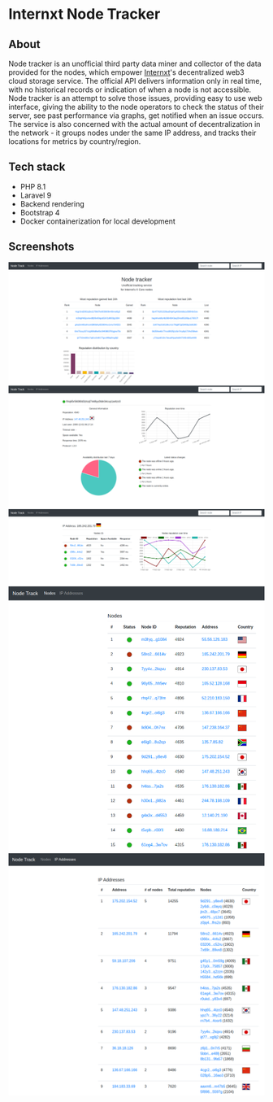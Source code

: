 # Internxt Node Tracker

## About

Node tracker is an unofficial third party data miner and collector of the data provided for the nodes, which empower [Internxt](https://internxt.com/)'s decentralized web3 cloud storage service. The official API delivers information only in real time, with no historical records or indication of when a node is not accessible. Node tracker is an attempt to solve those issues, providing easy to use web interface, giving the ability to the node operators to check the status of their server, see past performance via graphs, get notified when an issue occurs. The service is also concerned with the actual amount of decentralization in the network - it groups nodes under the same IP address, and tracks their locations for metrics by country/region.

## Tech stack

- PHP 8.1
- Laravel 9
- Backend rendering
- Bootstrap 4
- Docker containerization for local development

## Screenshots

<img src="resources/readme/images/01-page-metrics.png" alt="Metrics Page">
<img src="resources/readme/images/02-page-node.png" alt="Node Page">
<img src="resources/readme/images/03-page-address.png" alt="Address Page">
<img src="resources/readme/images/04-page-nodes.png" alt="Nodes Page">
<img src="resources/readme/images/05-page-addresses.png" alt="Addresses Page">
